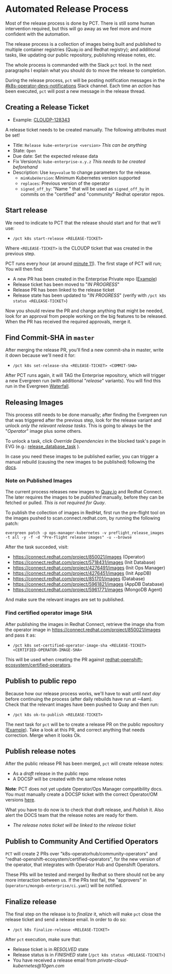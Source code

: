 # Automated Release Process

Most of the release process is done by PCT. There is still some human
intervention required, but this will go away as we feel more and more confident
with the automation.

The release process is a collection of images being built and published to
multiple container registries (Quay.io and Redhat registry); and additional
tasks, like updating our public repository, publishing release notes, etc.

The whole process is commanded with the Slack `pct` tool. In the next
paragraphs I explain what you should do to move the release to completion.

During the release process, `pct` will be posting notification messages in the
[#k8s-operator-devs-notifications](https://mongodb.slack.com/archives/C023BA9UKC7)
Slack channel. Each time an _action_ has been executed, `pct` will post a new
message in the release thread.

## Creating a Release Ticket

* Example: [CLOUDP-128343](https://jira.mongodb.org/browse/CLOUDP-128343)

A release ticket needs to be created manually. The following attributes must be set!

* Title: `Release kube-enterprise <version>` _This can be anything_
* State: `Open`
* Due date: Set the expected release data
* Fix Version/s: `kube-enterprise-x.y.z` _This needs to be created beforehand_
* Description: Use `key=value` to change parameters for the release.
  - `minKubeVersion`: Minimum Kubernetes version supported
  - `replaces`: Previous version of the operator
  - `signed_off_by`: "Name <email>" that will be used as `signed_off_by` in commits
    on the "certified" and "community" Redhat operator repos.

## Start release

We need to indicate to PCT that the release should start and for that we'll use:

* `/pct k8s start-release <RELEASE-TICKET>`

Where `<RELEASE-TICKET>` is the CLOUDP ticket that was created in the previous
step.

PCT runs every hour (at around [minute
11](https://github.com/10gen/pct/blob/master/src/environments/cronjobs-prod.yml#L4)).
The first stage of PCT will run; You will then find:

* A new PR has been created in the Enterprise Private repo ([Example](https://github.com/10gen/ops-manager-kubernetes/pull/1962))
* Release ticket has been moved to "_IN PROGRESS_"
* Release PR has been linked to the release ticket
* Release state has been updated to "_IN PROGRESS_" (verify with `/pct k8s status <RELEASE-TICKET>`)

Now you should review the PR and change anything that might be needed, look for
an approval from people working on the big features to be released. When the PR
has received the required approvals, merge it.

## Find Commit-SHA in `master`

After merging the release PR, you'll find a new commit-sha in master, write it
down because we'll need it for:

* `/pct k8s set-release-sha <RELEASE-TICKET> <COMMIT-SHA>`

After PCT runs again, it will TAG the Enterprise repository, which will trigger
a new Evergreen run (with additional "_release_" variants). You will find this
run in the Evergreen [Waterfall](https://evergreen.mongodb.com/waterfall/ops-manager-kubernetes).

## Releasing Images

This process still needs to be done manually; after finding the Evergreen run
that was triggered after the previous step, look for the release variant and
unlock *only the relevant release tasks*. This is going to always be the
"_Operator_" image plus some others.

To unlock a task, click *Override Dependencies* in the blocked task's page in EVG (e.g.: [release_database_task](https://evergreen.mongodb.com/task/ops_manager_kubernetes_release_release_database__1.16.4_22_08_01_10_12_02)
).

In case you need these images to be published earlier, you can trigger a manual
rebuild (causing the new images to be published) following the [docs](./running-manual-periodic-builds.md).

### Note on Published Images

The current process releases new images to [Quay.io](https://quay.io/organization/mongodb)
and Redhat Connect. The later requires the images to be _published_ manually, before
they can be fetched or pulled. _This is not required for Quay_.

To publish the collection of images in RedHat, first run the pre-flight tool on the images pushed to scan.connect.redhat.com, by running the following patch:

```
evergreen patch -p ops-manager-kubernetes -v preflight_release_images -t all -y -f -d "Pre-flight release images" -u --browse
```

After the task succeded, visit:

* https://connect.redhat.com/project/850021/images (Operator)
* https://connect.redhat.com/project/5718431/images (Init Database)
* https://connect.redhat.com/project/4276491/images (Init Ops Manager)
* https://connect.redhat.com/project/4276451/images (Init AppDB)
* https://connect.redhat.com/project/851701/images (Database)
* https://connect.redhat.com/project/5961821/images (AppDB Database)
* https://connect.redhat.com/project/5961771/images (MongoDB Agent)

And make sure the relevant images are set to published.

### Find certified operator image SHA

After publishing the images in Redhat Connect, retrieve the image sha from the operator image in
https://connect.redhat.com/project/850021/images and pass it as:

* `/pct k8s set-certified-operator-image-sha <RELEASE-TICKET> <CERTIFIED-OPERATOR-IMAGE-SHA>`

This will be used when creating the PR against [redhat-openshift-ecosystem/certified-operators](https://github.com/redhat-openshift-ecosystem/certified-operators).


## Publish to public repo

Because how our release process works, we'll have to wait until *next day*
before continuing the process (after daily rebuilds have run at ~4am). Check
that the relevant images have been pushed to Quay and then run:

* `/pct k8s ok-to-publish <RELEASE-TICKET>`

The next task for `pct` will be to create a release PR on the public repository
([Example](https://github.com/mongodb/mongodb-enterprise-kubernetes/pull/201)).
Take a look at this PR, and correct anything that needs correction. Merge when
it looks Ok.

## Publish release notes

After the public release PR has been merged, `pct` will create release notes:

- As a _draft_ release in the public repo
- A DOCSP will be created with the same release notes


**Note**: PCT does not yet update Operator/Ops Manager compatibility docs.
You must manually create a DOCSP ticket with the correct Operator/OM versions [here](https://docs.mongodb.com/kubernetes-operator/master/tutorial/plan-k8s-op-compatibility/#cloud-short-and-onprem-versions).

What you have to do now is to check that draft release, and _Publish_ it. Also
alert the DOCS team that the release notes are ready for them.

- _The release notes ticket will be linked to the release ticket_

## Publish to Community And Certified Operators

`PCT` will create 2 PRs over "k8s-operatorhub/community-operators" and
"redhat-openshift-ecosystem/certified-operators", for the new version of the
operator, that integrates with Operator Hub and Openshift Operators.

These PRs will be tested and merged by Redhat so there should not be any more
interaction between us. If the PRs test fail, the "approvers" in
(`operators/mongob-enterprise/ci.yaml`) will be notified.

## Finalize release

The final step on the release is to _finalize_ it, which will make `pct` close
the release ticket and send a release email. In order to do so:

* `/pct k8s finalize-release <RELEASE-TICKET>`

After `pct` execution, make sure that:

- Release ticket is in _RESOLVED_ state
- Release status is in _FINISHED_ state (`/pct k8s status <RELEASE-TICKET>`)
- You have received a release email from _private-cloud-kubernetes@10gen.com_
